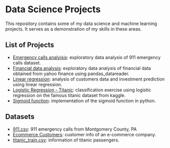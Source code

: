 # Data Science Projects

This repository contains some of my data science and machine learning projects. It serves as a demonstration of my skills in these areas. 

## List of Projects
- [Emergency calls analyisis](https://github.com/roemvaar/data-science-projects/blob/master/emergency-calls-analysis.ipynb): exploratory data analysis of 911 emergency calls dataset.
- [Financial data analysis](https://github.com/roemvaar/data-science-projects/blob/master/financial-data-analysis.ipynb): exploratory data analysis of financial data obtained from yahoo finance using pandas_datareader.
- [Linear regression](https://github.com/roemvaar/data-science-projects/blob/master/linear-regression.ipynb): analysis of customers data and investment prediction using linear regression.  
- [Logistic Regression - Titanic](https://github.com/roemvaar/data-science-projects/blob/master/logistic-regression-titanic.ipynb): classification exercise using logistic regression on the famous titanic dataset from kaggle. 
- [Sigmoid function](https://github.com/roemvaar/data-science-projects/blob/master/sigmoid-function.ipynb): implementation of the sigmoid function in python. 
 

## Datasets
- [911.csv](https://www.kaggle.com/mchirico/montcoalert): 911 emergency calls from Montgomery County, PA
- [Ecommerce Customers](https://github.com/roemvaar/data-science-projects/blob/master/data/Ecommerce%20Customers): customer info of an e-commerce company.
- [titanic_train.csv](https://github.com/roemvaar/data-science-projects/blob/master/data/titanic_train.csv): information of titanic passengers. 
